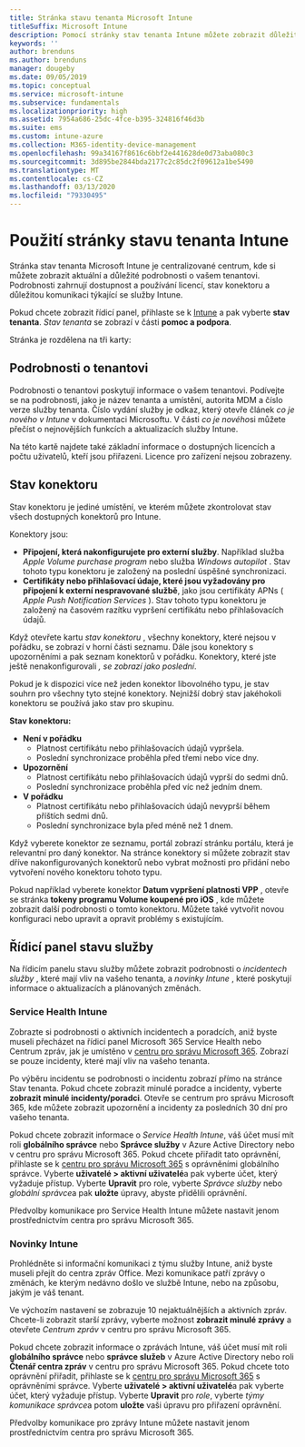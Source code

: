 ```yaml
---
title: Stránka stavu tenanta Microsoft Intune
titleSuffix: Microsoft Intune
description: Pomocí stránky stav tenanta Intune můžete zobrazit důležité podrobnosti o tenantovi, aniž byste museli opustit portál Intune.
keywords: ''
author: brenduns
ms.author: brenduns
manager: dougeby
ms.date: 09/05/2019
ms.topic: conceptual
ms.service: microsoft-intune
ms.subservice: fundamentals
ms.localizationpriority: high
ms.assetid: 7954a686-25dc-4fce-b395-324816f46d3b
ms.suite: ems
ms.custom: intune-azure
ms.collection: M365-identity-device-management
ms.openlocfilehash: 99a34167f8616c6bbf2e441628de0d73aba080c3
ms.sourcegitcommit: 3d895be2844bda2177c2c85dc2f09612a1be5490
ms.translationtype: MT
ms.contentlocale: cs-CZ
ms.lasthandoff: 03/13/2020
ms.locfileid: "79330495"
---
```

# <a name="use-the-intune-tenant-status-page"></a>Použití stránky stavu tenanta Intune
Stránka stav tenanta Microsoft Intune je centralizované centrum, kde si můžete zobrazit aktuální a důležité podrobnosti o vašem tenantovi. Podrobnosti zahrnují dostupnost a používání licencí, stav konektoru a důležitou komunikaci týkající se služby Intune.  

Pokud chcete zobrazit řídicí panel, přihlaste se k [Intune](https://go.microsoft.com/fwlink/?linkid=2090973) a pak vyberte **stav tenanta**.  *Stav tenanta* se zobrazí v části **pomoc a podpora**.  

Stránka je rozdělena na tři karty:

## <a name="tenant-details"></a>Podrobnosti o tenantovi
Podrobnosti o tenantovi poskytují informace o vašem tenantovi. Podívejte se na podrobnosti, jako je název tenanta a umístění, autorita MDM a číslo verze služby tenanta. Číslo vydání služby je odkaz, který otevře článek *co je nového v Intune* v dokumentaci Microsoftu. V části *co je nového*si můžete přečíst o nejnovějších funkcích a aktualizacích služby Intune.  

Na této kartě najdete také základní informace o dostupných licencích a počtu uživatelů, kteří jsou přiřazeni. Licence pro zařízení nejsou zobrazeny.

## <a name="connector-status"></a>Stav konektoru
Stav konektoru je jediné umístění, ve kterém můžete zkontrolovat stav všech dostupných konektorů pro Intune.  

Konektory jsou:
- **Připojení, která nakonfigurujete pro externí služby**. Například služba *Apple Volume purchase program* nebo služba *Windows autopilot* .  Stav tohoto typu konektoru je založený na poslední úspěšné synchronizaci.
- **Certifikáty nebo přihlašovací údaje, které jsou vyžadovány pro připojení k externí nespravované službě**, jako jsou certifikáty APNs ( *Apple Push Notification Services* ). Stav tohoto typu konektoru je založený na časovém razítku vypršení certifikátu nebo přihlašovacích údajů.  

Když otevřete kartu *stav konektoru* , všechny konektory, které nejsou v pořádku, se zobrazí v horní části seznamu. Dále jsou konektory s upozorněními a pak seznam konektorů v pořádku. Konektory, které jste ještě nenakonfigurovali *, se zobrazí jako poslední*.

Pokud je k dispozici více než jeden konektor libovolného typu, je stav souhrn pro všechny tyto stejné konektory. Nejnižší dobrý stav jakéhokoli konektoru se používá jako stav pro skupinu.  

**Stav konektoru:**
- **Není v pořádku**
  - Platnost certifikátu nebo přihlašovacích údajů vypršela.
  - Poslední synchronizace proběhla před třemi nebo více dny.
- **Upozornění**
  - Platnost certifikátu nebo přihlašovacích údajů vyprší do sedmi dnů.
  - Poslední synchronizace proběhla před víc než jedním dnem.
- **V pořádku**
  - Platnost certifikátu nebo přihlašovacích údajů nevyprší během příštích sedmi dnů.
  - Poslední synchronizace byla před méně než 1 dnem.  

Když vyberete konektor ze seznamu, portál zobrazí stránku portálu, která je relevantní pro daný konektor. Na stránce konektory si můžete zobrazit stav dříve nakonfigurovaných konektorů nebo vybrat možnosti pro přidání nebo vytvoření nového konektoru tohoto typu.

Pokud například vyberete konektor **Datum vypršení platnosti VPP** , otevře se stránka **tokeny programu Volume koupené pro iOS** , kde můžete zobrazit další podrobnosti o tomto konektoru. Můžete také vytvořit novou konfiguraci nebo upravit a opravit problémy s existujícím.

## <a name="service-health-dashboard"></a>Řídicí panel stavu služby  
Na řídicím panelu stavu služby můžete zobrazit podrobnosti o *incidentech služby* , které mají vliv na vašeho tenanta, a *novinky Intune* , které poskytují informace o aktualizacích a plánovaných změnách.

### <a name="intune-service-health"></a>Service Health Intune
Zobrazte si podrobnosti o aktivních incidentech a poradcích, aniž byste museli přecházet na řídicí panel Microsoft 365 Service Health nebo Centrum zpráv, jak je umístěno v [centru pro správu Microsoft 365](https://admin.microsoft.com). Zobrazí se pouze incidenty, které mají vliv na vašeho tenanta.  

Po výběru incidentu se podrobnosti o incidentu zobrazí přímo na stránce Stav tenanta. Pokud chcete zobrazit minulé poradce a incidenty, vyberte **zobrazit minulé incidenty/poradci**. Otevře se centrum pro správu Microsoft 365, kde můžete zobrazit upozornění a incidenty za posledních 30 dní pro vašeho tenanta.  

Pokud chcete zobrazit informace o *Service Health Intune*, váš účet musí mít roli **globálního správce** nebo **Správce služby** v Azure Active Directory nebo v centru pro správu Microsoft 365. Pokud chcete přiřadit tato oprávnění, přihlaste se k [centru pro správu Microsoft 365](https://admin.microsoft.com) s oprávněními globálního správce. Vyberte **uživatelé > aktivní uživatelé**a pak vyberte účet, který vyžaduje přístup. Vyberte **Upravit** pro role, vyberte *Správce služby* nebo *globální správce*a pak **uložte** úpravy, abyste přidělili oprávnění.  

Předvolby komunikace pro Service Health Intune můžete nastavit jenom prostřednictvím centra pro správu Microsoft 365.

### <a name="intune-news"></a>Novinky Intune  
Prohlédněte si informační komunikaci z týmu služby Intune, aniž byste museli přejít do centra zpráv Office. Mezi komunikace patří zprávy o změnách, ke kterým nedávno došlo ve službě Intune, nebo na způsobu, jakým je váš tenant.  

Ve výchozím nastavení se zobrazuje 10 nejaktuálnějších a aktivních zpráv. Chcete-li zobrazit starší zprávy, vyberte možnost **zobrazit minulé zprávy** a otevřete *Centrum zpráv* v centru pro správu Microsoft 365.  

Pokud chcete zobrazit informace o zprávách Intune, váš účet musí mít roli **globálního správce** nebo **správce služeb** v Azure Active Directory nebo roli **Čtenář centra zpráv** v centru pro správu Microsoft 365.  Pokud chcete toto oprávnění přiřadit, přihlaste se k [centru pro správu Microsoft 365](https://admin.microsoft.com) s oprávněními správce. Vyberte **uživatelé > aktivní uživatelé**a pak vyberte účet, který vyžaduje přístup. Vyberte **Upravit** pro *role*, vyberte *týmy komunikace správce*a potom **uložte** vaši úpravu pro přiřazení oprávnění.  

Předvolby komunikace pro zprávy Intune můžete nastavit jenom prostřednictvím centra pro správu Microsoft 365.

